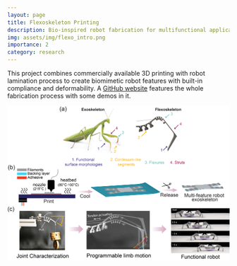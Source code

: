```yaml
---
layout: page
title: Flexoskeleton Printing
description: Bio-inspired robot fabrication for multifunctional applications
img: assets/img/flexo_intro.png
importance: 2
category: research
---
```


This project combines commercially available 3D printing with robot lamination process to create biomimetic robot features with built-in compliance and deformability. A [GitHub website](https://github.com/gravish-lab/Flexoskeleton-printing) features the whole fabrication process with some demos in it. 



![Flexoskeleton Printing](assets/img/rs_fig211.png)

<!-- <div class="row">
    <div class="col-sm mt-3 mt-md-0">
        {% include figure.html path="assets/img/rs_fig211.png" title="flexoskeleton printing" class="img-fluid rounded z-depth-1" %}
    </div>
</div>
<div class="caption">
    This figure shows the whole process of flexoskeleton printing and what it can make.
</div>
 -->
